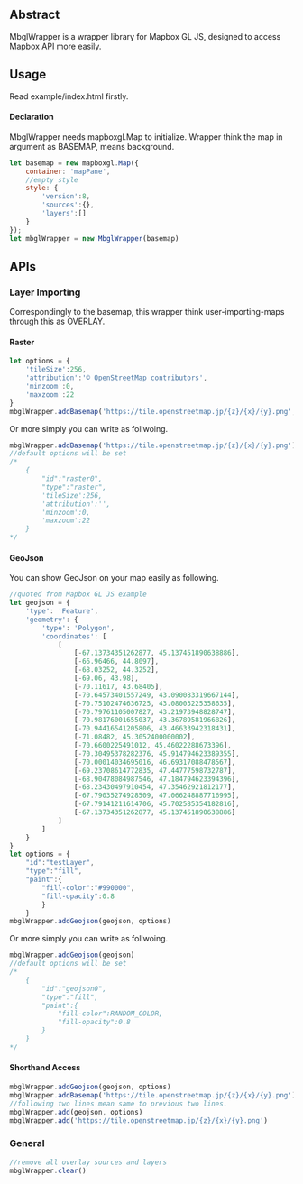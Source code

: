## Abstract
MbglWrapper is a wrapper library for Mapbox GL JS, designed to access Mapbox API more easily.

## Usage
Read example/index.html firstly.

#### Declaration
MbglWrapper needs mapboxgl.Map to initialize.
Wrapper think the map in argument as BASEMAP, means background.

```javascript
let basemap = new mapboxgl.Map({
    container: 'mapPane',
    //empty style
    style: {
        'version':8,
        'sources':{},
        'layers':[]
    }
});
let mbglWrapper = new MbglWrapper(basemap)
```

## APIs

### Layer Importing
Correspondingly to the basemap, this wrapper think user-importing-maps through this as OVERLAY.

#### Raster

```javascript
let options = {
    'tileSize':256,
    'attribution':'© OpenStreetMap contributors',
    'minzoom':0,
    'maxzoom':22
}
mbglWrapper.addBasemap('https://tile.openstreetmap.jp/{z}/{x}/{y}.png', options)
```

Or more simply you can write as follwoing.

```javascript
mbglWrapper.addBasemap('https://tile.openstreetmap.jp/{z}/{x}/{y}.png')
//default options will be set
/*
    {
        "id":"raster0",
        "type":"raster",
        'tileSize':256,
        'attribution':'',
        'minzoom':0,
        'maxzoom':22
    }
*/
```

#### GeoJson

You can show GeoJson on your map easily as following.

```javascript
//quoted from Mapbox GL JS example
let geojson = {
    'type': 'Feature',
    'geometry': {
        'type': 'Polygon',
        'coordinates': [
            [
                [-67.13734351262877, 45.137451890638886],
                [-66.96466, 44.8097],
                [-68.03252, 44.3252],
                [-69.06, 43.98],
                [-70.11617, 43.68405],
                [-70.64573401557249, 43.090083319667144],
                [-70.75102474636725, 43.08003225358635],
                [-70.79761105007827, 43.21973948828747],
                [-70.98176001655037, 43.36789581966826],
                [-70.94416541205806, 43.46633942318431],
                [-71.08482, 45.3052400000002],
                [-70.6600225491012, 45.46022288673396],
                [-70.30495378282376, 45.914794623389355],
                [-70.00014034695016, 46.69317088478567],
                [-69.23708614772835, 47.44777598732787],
                [-68.90478084987546, 47.184794623394396],
                [-68.23430497910454, 47.35462921812177],
                [-67.79035274928509, 47.066248887716995],
                [-67.79141211614706, 45.702585354182816],
                [-67.13734351262877, 45.137451890638886]
            ]
        ]
    }
}
let options = {
    "id":"testLayer",
    "type":"fill",
    "paint":{
        "fill-color":"#990000",
        "fill-opacity":0.8
        }
    }
mbglWrapper.addGeojson(geojson, options)
```

Or more simply you can write as follwoing.

```javascript
mbglWrapper.addGeojson(geojson)
//default options will be set
/*
    {
        "id":"geojson0",
        "type":"fill",
        "paint":{
            "fill-color":RANDOM_COLOR,
            "fill-opacity":0.8
        }
    }
*/
```

#### Shorthand Access

```javascript
mbglWrapper.addGeojson(geojson, options)
mbglWrapper.addBasemap('https://tile.openstreetmap.jp/{z}/{x}/{y}.png')
//following two lines mean same to previous two lines.
mbglWrapper.add(geojson, options)
mbglWrapper.add('https://tile.openstreetmap.jp/{z}/{x}/{y}.png')

```

### General
```javascript
//remove all overlay sources and layers
mbglWrapper.clear()
```